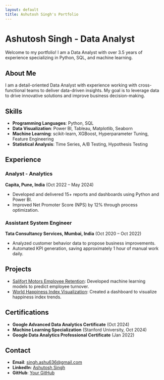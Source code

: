 ```yaml
---
layout: default
title: Ashutosh Singh's Portfolio
---
```


# Ashutosh Singh - Data Analyst

Welcome to my portfolio! I am a Data Analyst with over 3.5 years of experience specializing in Python, SQL, and machine learning.

## About Me
I am a detail-oriented Data Analyst with experience working with cross-functional teams to deliver data-driven insights. My goal is to leverage data to drive innovative solutions and improve business decision-making.

## Skills
- **Programming Languages**: Python, SQL
- **Data Visualization**: Power BI, Tableau, Matplotlib, Seaborn
- **Machine Learning**: scikit-learn, XGBoost, Hyperparameter Tuning, Feature Engineering
- **Statistical Analysis**: Time Series, A/B Testing, Hypothesis Testing

## Experience
### Analyst - Analytics
**Capita, Pune, India** (Oct 2022 – May 2024)
- Developed and delivered 15+ reports and dashboards using Python and Power BI.
- Improved Net Promoter Score (NPS) by 12% through process optimization.

### Assistant System Engineer
**Tata Consultancy Services, Mumbai, India** (Oct 2020 – Oct 2022)
- Analyzed customer behavior data to propose business improvements.
- Automated KPI generation, saving approximately 1 hour of manual work daily.

## Projects
- [Salifort Motors Employee Retention](https://github.com/your-repo/salifort-motors-employee-retention): Developed machine learning models to predict employee turnover.
- [World Happiness Index Visualization](https://github.com/your-repo/world-happiness-index): Created a dashboard to visualize happiness index trends.

## Certifications
- **Google Advanced Data Analytics Certificate** (Oct 2024)
- **Machine Learning Specialization** (Stanford University, Oct 2024)
- **Google Data Analytics Professional Certificate** (Jan 2022)

## Contact
- **Email**: [singh.ashu636@gmail.com](mailto:singh.ashu636@gmail.com)
- **LinkedIn**: [Ashutosh Singh](https://www.linkedin.com/in/ashutosh-singh-745779188)
- **GitHub**: [Your GitHub](https://github.com/your-username)

